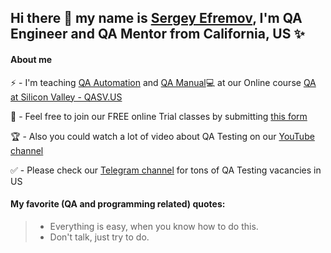 ## Hi there 👋 my name is [Sergey Efremov](https://www.linkedin.com/in/sefremoff/), I'm QA Engineer and QA Mentor from California, US ✨

#### About me 
⚡ - I'm teaching [QA Automation](https://qasv.us/aboutqa) and [QA Manual](https://qasv.us/qamanual)💻 at our Online course [QA at Silicon Valley - QASV.US](https://qasv.us/)  

👋 - Feel free to join our FREE online Trial classes by submitting [this form](https://qasv.us/#form)  

🏆 - Also you could watch a lot of video about QA Testing on our [YouTube channel](https://www.youtube.com/SergeyEfremov_USA)  

✅ - Please check our [Telegram channel](https://t.me/qasvus) for tons of QA Testing vacancies in US  

#### My favorite (QA and programming related) quotes: 
> - Everything is easy, when you know how to do this.  
> - Don't talk, just try to do.
